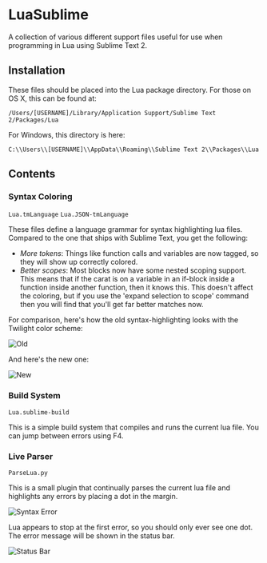 LuaSublime
==========

A collection of various different support files useful for use when programming in Lua using Sublime Text 2.

Installation
------------

These files should be placed into the Lua package directory. For those on OS X, this can be found at:

`/Users/[USERNAME]/Library/Application Support/Sublime Text 2/Packages/Lua`

For Windows, this directory is here:

`C:\\Users\\[USERNAME]\\AppData\\Roaming\\Sublime Text 2\\Packages\\Lua`

Contents
--------

### Syntax Coloring

`Lua.tmLanguage`
`Lua.JSON-tmLanguage`

These files define a language grammar for syntax highlighting lua files. Compared to the one that ships with Sublime Text, you get the following:

- _More tokens_: Things like function calls and variables are now tagged, so they will show up correctly colored.
- _Better scopes_: Most blocks now have some nested scoping support. This means that if the carat is on a variable in an if-block inside a function inside another function, then it knows this. This doesn't affect the coloring, but if you use the 'expand selection to scope' command then you will find that you'll get far better matches now.

For comparison, here's how the old syntax-highlighting looks with the Twilight color scheme:

![Old](https://github.com/rorydriscoll/LuaSublime/raw/master/OldHighlighting.png)

And here's the new one:

![New](https://github.com/rorydriscoll/LuaSublime/raw/master/NewHighlighting.png)

### Build System

`Lua.sublime-build`

This is a simple build system that compiles and runs the current lua file. You can jump between errors using F4.

### Live Parser

`ParseLua.py`

This is a small plugin that continually parses the current lua file and highlights any errors by placing a dot in the margin. 

![Syntax Error](https://github.com/rorydriscoll/LuaSublime/raw/master/SyntaxError.png)

Lua appears to stop at the first error, so you should only ever see one dot. The error message will be shown in the status bar.

![Status Bar](https://github.com/rorydriscoll/LuaSublime/raw/master/StatusBar.png)